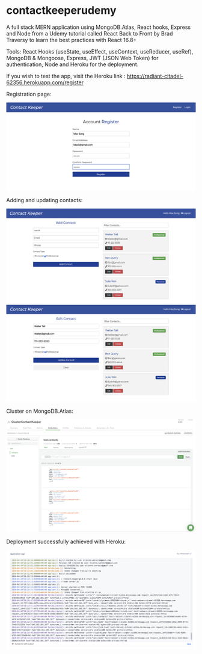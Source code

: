# contactkeeperudemy

A full stack MERN application using MongoDB.Atlas, React hooks, Express and Node from a Udemy tutorial called React Back to Front by Brad Traversy to learn the best practices with React 16.8+

Tools: React Hooks (useState, useEffect, useContext, useReducer, useRef), MongoDB & Mongoose, Express, JWT (JSON Web Token) for authentication, Node and Heroku for the deployment.

If you wish to test the app, visit the Heroku link : https://radiant-citadel-62356.herokuapp.com/register

Registration page:

![](assets/registration.png)

Adding and updating contacts:

![](assets/addContact.png)
![](assets/update.png)

Cluster on MongoDB.Atlas:

![](assets/mongo.png)

Deployment successfully achieved with Heroku:

![](assets/Heroku.png)

